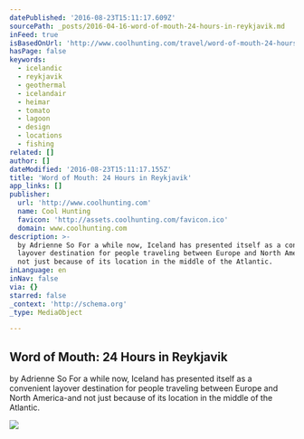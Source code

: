 ```yaml
---
datePublished: '2016-08-23T15:11:17.609Z'
sourcePath: _posts/2016-04-16-word-of-mouth-24-hours-in-reykjavik.md
inFeed: true
isBasedOnUrl: 'http://www.coolhunting.com/travel/word-of-mouth-24-hours-reykjavik'
hasPage: false
keywords:
  - icelandic
  - reykjavik
  - geothermal
  - icelandair
  - heimar
  - tomato
  - lagoon
  - design
  - locations
  - fishing
related: []
author: []
dateModified: '2016-08-23T15:11:17.155Z'
title: 'Word of Mouth: 24 Hours in Reykjavik'
app_links: []
publisher:
  url: 'http://www.coolhunting.com'
  name: Cool Hunting
  favicon: 'http://assets.coolhunting.com/favicon.ico'
  domain: www.coolhunting.com
description: >-
  by Adrienne So For a while now, Iceland has presented itself as a convenient
  layover destination for people traveling between Europe and North America-and
  not just because of its location in the middle of the Atlantic.
inLanguage: en
inNav: false
via: {}
starred: false
_context: 'http://schema.org'
_type: MediaObject

---
```

<article style=""><h1>Word of Mouth: 24 Hours in Reykjavik</h1><p>by Adrienne So For a while now, Iceland has presented itself as a convenient layover destination for people traveling between Europe and North America-and not just because of its location in the middle of the Atlantic.</p><img src="http://assets.coolhunting.com/coolhunting/2016/02/19/large_WoM_-Reykjavik_24_Hours_hero.jpg" /></article>
